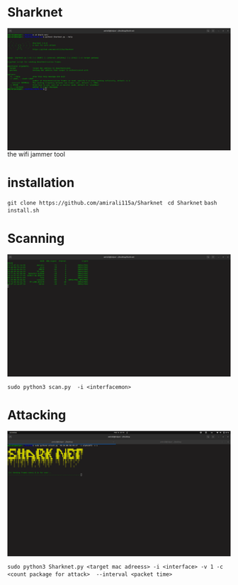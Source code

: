# Sharknet
<img align="center" src="screen3.png" width="900">
the wifi jammer tool


# installation
`git clone https://github.com/amirali115a/Sharknet `
`cd Sharknet`
`bash install.sh `

# Scanning
<img align="center" src="screen2.png" width="900">

`sudo python3 scan.py  -i <interfacemon>  `

# Attacking
<img align="center" src="Sharknet.png" width="900">

`sudo python3 Sharknet.py <target mac adreess> -i <interface> -v 1 -c <count package for attack>  --interval <packet time>`


